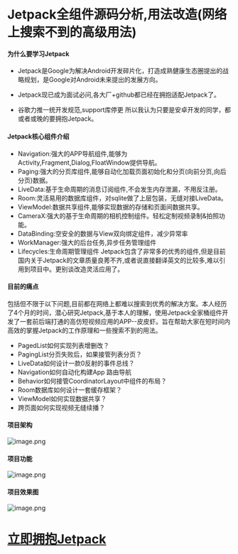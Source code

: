 # Jetpack全组件源码分析,用法改造(网络上搜索不到的高级用法)

#### 为什么要学习Jetpack
- Jetpack是Google为解决Android开发碎片化，打造成熟健康生态圈提出的战略规划，是Google对Android未来提出的发展方向。

- Jetpack现已成为面试必问,各大厂+github都已经在拥抱适配Jetpack了。

- 谷歌力推一统开发规范,support库停更
所以我认为只要是安卓开发的同学，都或者或晚的要拥抱Jetpack。

#### Jetpack核心组件介绍
- Navigation:强大的APP导航组件,能够为Activity,Fragment,Dialog,FloatWindow提供导航。
- Paging:强大的分页库组件,能够自动化加载页面初始化和分页(向前分页,向后分页)数据。
- LiveData:基于生命周期的消息订阅组件,不会发生内存泄漏，不用反注册。
- Room:灵活易用的数据库组件，对sqlite做了上层包装，无缝对接LiveData。
- ViewModel:数据共享组件,能够实现数据的存储和页面间数据共享。
- CameraX:强大的基于生命周期的相机控制组件。轻松定制视频录制&拍照功能。
- DataBinding:空安全的数据与View双向绑定组件，减少异常率
- WorkManager:强大的后台任务,异步任务管理组件
- Lifecycles:生命周期管理组件
Jetpack包含了非常多的优秀的组件,但是目前国内关于Jetpack的文章质量良莠不齐,或者说直接翻译英文的比较多,难以引用到项目中。更别谈改造灵活应用了。

#### 目前的痛点
包括但不限于以下问题,目前都在网络上都难以搜索到优秀的解决方案。本人经历了4个月的时间，潜心研究Jetpack,基于本人的理解，使用Jetpack全家桶组件开发了一套前后端打通的高仿短视频应用的APP--皮皮虾。旨在帮助大家在短时间内高效的掌握Jetpack的工作原理和一些搜索不到的用法。
- PagedList如何实现列表增删改？
- PagingList分页失败后，如果接管列表分页？
- LiveData如何设计一款0反射的事件总线？
- Navigation如何自动化构建App 路由导航
- Behavior如何接管CoordinatorLayout中组件的布局？
- Room数据库如何设计一套缓存框架？
- ViewModel如何实现数据共享？
- 跨页面如何实现视频无缝续播？

#### 项目架构
![image.png](https://upload-images.jianshu.io/upload_images/2432544-ea93413a9087d875.png?imageMogr2/auto-orient/strip%7CimageView2/2/w/1240)

#### 项目功能
![image.png](https://upload-images.jianshu.io/upload_images/2432544-5e8be66a63170552.png?imageMogr2/auto-orient/strip%7CimageView2/2/w/1240)

#### 项目效果图
![image.png](https://upload-images.jianshu.io/upload_images/2432544-0696104d5f697540.png?imageMogr2/auto-orient/strip%7CimageView2/2/w/1240)


# [立即拥抱Jetpack](https://coding.imooc.com/class/402.html?mc_marking=60e5294c605a87b2af7257d06f70505e&mc_channel=syb7)

